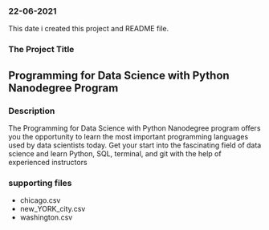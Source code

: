 
### 22-06-2021
This date i created this project and README file.

### The Project Title 
## Programming for Data Science with Python Nanodegree Program


### Description
The Programming for Data Science with Python Nanodegree program offers you the opportunity to learn the most important programming languages used by data scientists today. Get your start into the fascinating field of data science and learn Python, SQL, terminal, and git with the help of experienced instructors


### supporting files 
- chicago.csv
- new_YORK_city.csv
- washington.csv
